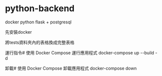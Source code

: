 # python-backend
docker python flask + postgresql

先安裝docker

將tests資料夾內的表格換成完整表格

運行指令# 使用 Docker Compose 運行應用程式
docker-compose up --build -d

卸載# 使用 Docker Compose 卸載應用程式
docker-compose down
